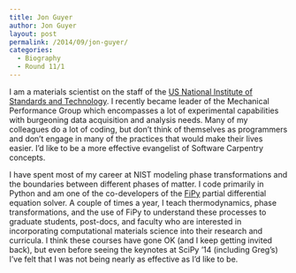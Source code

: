 ```yaml
---
title: Jon Guyer
author: Jon Guyer
layout: post
permalink: /2014/09/jon-guyer/
categories:
  - Biography
  - Round 11/1
---
```

I am a materials scientist on the staff of the [US National Institute of Standards and Technology][1]. I recently became leader of the Mechanical Performance Group which encompasses a lot of experimental capabilities with burgeoning data acquisition and analysis needs. Many of my colleagues do a lot of coding, but don&#8217;t think of themselves as programmers and don&#8217;t engage in many of the practices that would make their lives easier. I&#8217;d like to be a more effective evangelist of Software Carpentry concepts.

I have spent most of my career at NIST modeling phase transformations and the boundaries between different phases of matter. I code primarily in Python and am one of the co-developers of the [FiPy][2] partial differential equation solver. A couple of times a year, I teach thermodynamics, phase transformations, and the use of FiPy to understand these processes to graduate students, post-docs, and faculty who are interested in incorporating computational materials science into their research and curricula. I think these courses have gone OK (and I keep getting invited back), but even before seeing the keynotes at SciPy &#8217;14 (including Greg&#8217;s) I&#8217;ve felt that I was not being nearly as effective as I&#8217;d like to be.

 [1]: http://www.nist.gov
 [2]: http://www.ctcms.nist.gov/fipy "FiPy"